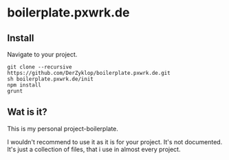 # boilerplate.pxwrk.de

## Install

Navigate to your project.

```
git clone --recursive https://github.com/DerZyklop/boilerplate.pxwrk.de.git
sh boilerplate.pxwrk.de/init
npm install
grunt
```

## Wat is it?

This is my personal project-boilerplate.

I wouldn't recommend to use it as it is for your project. It's not documented.
It's just a collection of files, that i use in almost every project.
